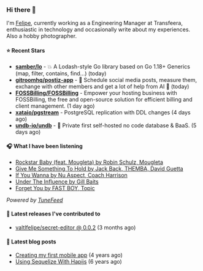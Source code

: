 ### Hi there 👋

I'm [Felipe](https://felipevm.com), currently working as a Engineering Manager at Transfeera, enthusiastic in technology and occasionally write about my experiences. Also a hobby photographer.

#### ⭐ Recent Stars
- **[samber/lo](https://github.com/samber/lo)** - 💥  A Lodash-style Go library based on Go 1.18&#43; Generics (map, filter, contains, find...) (today)
- **[gitroomhq/postiz-app](https://github.com/gitroomhq/postiz-app)** - 📨 Schedule social media posts, measure them, exchange with other members and get a lot of help from AI 🚀 (today)
- **[FOSSBilling/FOSSBilling](https://github.com/FOSSBilling/FOSSBilling)** - Empower your hosting business with FOSSBilling, the free and open-source solution for efficient billing and client management. (1 day ago)
- **[xataio/pgstream](https://github.com/xataio/pgstream)** - PostgreSQL replication with DDL changes (4 days ago)
- **[undb-io/undb](https://github.com/undb-io/undb)** - 🚀 Private first self-hosted no code database &amp; BaaS. (5 days ago)

#### 🎧 What I have been listening
- [Rockstar Baby (feat. Mougleta) by Robin Schulz, Mougleta](https://open.spotify.com/track/27ooJRSmsdwshBQGoUZE3p)
- [Give Me Something To Hold by Jack Back, THEMBA, David Guetta](https://open.spotify.com/track/4uPA1ZZZVNzRjUgQ5Wn98F)
- [If You Wanna by Nu Aspect, Coach Harrison](https://open.spotify.com/track/3U8zXNz1x6QRo8N6KYv9ZR)
- [Under The Influence by Gill Baits](https://open.spotify.com/track/50b7ZSJhtDYxiKGWVa3QbJ)
- [Forget You by FAST BOY, Topic](https://open.spotify.com/track/1YWr18dWRmuvPgAsPBsOow)

_Powered by [TuneFeed](https://tunefeed.app?ref=valtlfelipe-gh-profile)_ 

#### 🚀 Latest releases I've contributed to


- [valtlfelipe/secret-editor @ 0.0.2](https://github.com/valtlfelipe/secret-editor/releases/tag/0.0.2) (3 months ago)

#### 📄 Latest blog posts
- [Creating my first mobile app](https://felipevm.com/posts/creating-my-first-mobile-app/) (4 years ago)
- [Using Sequelize With Hapijs](https://felipevm.com/posts/using-sequelize-with-hapijs/) (6 years ago)

